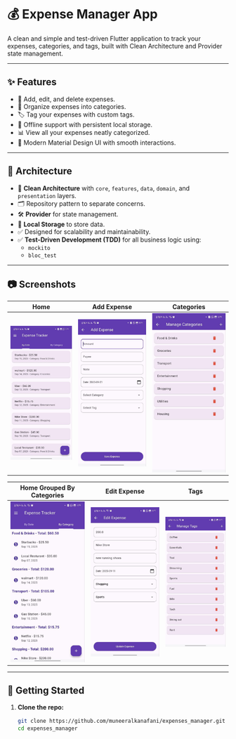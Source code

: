# 💰 Expense Manager App

A clean and simple and test-driven Flutter application to track your expenses, categories, and tags, built with Clean Architecture and Provider state management.

---

## ✨ Features

- 🧾 Add, edit, and delete expenses.
- 📂 Organize expenses into categories.
- 🏷️ Tag your expenses with custom tags.
- 💾 Offline support with persistent local storage.
- 📊 View all your expenses neatly categorized.
- 🎨 Modern Material Design UI with smooth interactions.

---

## 🧱 Architecture

- 🧼 **Clean Architecture** with `core`, `features`, `data`, `domain`, and `presentation` layers.
- 🗂️ Repository pattern to separate concerns.
- 🛠️ **Provider** for state management.
- 💾 **Local Storage** to store data.
- ✅ Designed for scalability and maintainability.
- ✅ **Test-Driven Development (TDD)** for all business logic using:
    - `mockito`
    - `bloc_test`

---

## 📷 Screenshots

| Home | Add Expense | Categories |
|------|-------------|------------|
| ![Home](assets/screenshots/home.jpg) | ![Add](assets/screenshots/add_expense.jpg) | ![Categories](assets/screenshots/categories.jpg) |

| Home Grouped By Categories | Edit Expense | Tags |
|----------------------------|--------------|------|
| ![HomeGroupedByCategory](assets/screenshots/home_grouped_by_categories.jpg) | ![Edit](assets/screenshots/edit_expense.jpg) | ![Tags](assets/screenshots/tags.jpg) |

---

## 🚀 Getting Started

1. **Clone the repo:**
   ```bash
   git clone https://github.com/muneeralkanafani/expenses_manager.git
   cd expenses_manager
